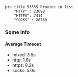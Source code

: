 
```mermaid
pie title 53555 Proxies in list
    "HTTP" : 23698
    "HTTPS": 7414
    "SOCKS" : 28739
```

### Some Info
#### Average Timeout

- mixed: 3.5s
- http: 1.6s
- https: 8.2s
- socks: 5.0s